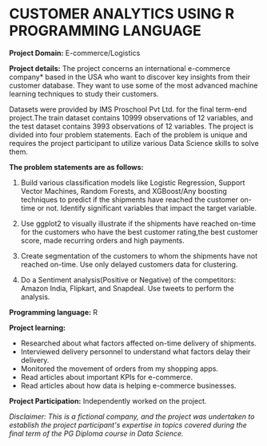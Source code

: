 # CUSTOMER ANALYTICS USING R PROGRAMMING LANGUAGE

**Project Domain:** E-commerce/Logistics

**Project details:**
The project concerns an international e-commerce company* based in the USA who want to discover key insights from their customer database. They want to use some of the most advanced machine learning techniques to study their customers.

Datasets were provided by IMS Proschool Pvt Ltd. for the final term-end project.The train dataset contains 10999 observations of 12 variables, and the test dataset contains 3993 observations of 12 variables. The project is divided into four problem statements. Each of the problem is unique and requires the project participant to utilize various Data Science skills to solve them. 

**The problem statements are as follows:**
1) Build various classification models like Logistic Regression, Support Vector Machines, Random Forests, and XGBoost/Any boosting techniques to predict if the shipments have reached the customer on-time or not. Identify significant variables that impact the target variable.

2) Use ggplot2 to visually illustrate if the shipments have reached on-time for the customers who have the best customer rating,the best customer score, made recurring orders and high payments.

3) Create segmentation of the customers to whom the shipments have not reached on-time. Use only delayed customers data for clustering.

4) Do a Sentiment analysis(Positive or Negative) of the competitors: Amazon India, Flipkart, and Snapdeal. Use tweets to perform the analysis.

**Programming language:** R

**Project learning:** 
- Researched about what factors affected on-time delivery of shipments. 
- Interviewed delivery personnel to understand what factors delay their delivery.
- Monitored the movement of orders from my shopping apps.
- Read articles about important KPIs for e-commerce.
- Read articles about how data is helping e-commerce businesses.

**Project Participation:** Independently worked on the project.



*Disclaimer: This is a fictional company, and the project was undertaken to establish the project participant's expertise in topics covered during the final term of the PG Diploma course in Data Science.*
